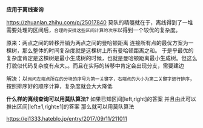 **应用于离线查询**

https://zhuanlan.zhihu.com/p/25017840
莫队的精髓就在于，离线得到了一堆需要处理的区间后，`合理的安排这些区间计算的次序`以得到一个较优的复杂度。

原来：两点之间的转移开销为两点之间的曼哈顿距离
连接所有点的最优方案为一棵树，那么整体的时间复杂度就是这棵树上所有曼哈顿距离之和。
于是乎最优的复杂度肯定是这棵树是最小生成树的时候，也就是曼哈顿距离最小生成树。但这么打貌似代码复杂度有点大。。而且在实际的转移中肯定会出现分支，需要建边

解决：以`询问左端点所在的分块的序号为第一关键字，右端点的大小为第二关键字进行排序`，按照排序好的顺序计算，复杂度就会大大降低

**什么样的离线查询可以用莫队算法?**
如果已知区间[left,right]的答案 并且由此可以推出区间[left±1,right±1]的答案 那么就可以用莫队算法


https://ei1333.hateblo.jp/entry/2017/09/11/211011
